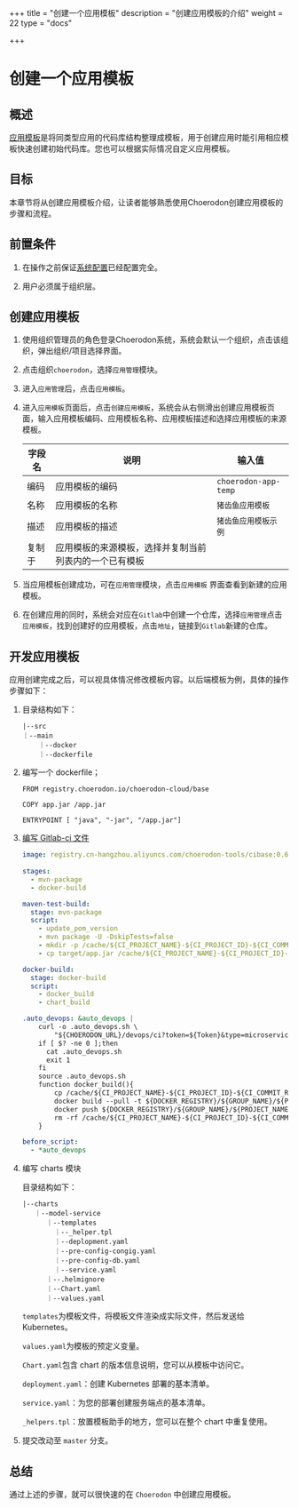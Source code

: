 +++
title = "创建一个应用模板"
description = "创建应用模板的介绍"
weight = 22
type = "docs"

+++

# 创建一个应用模板

## 概述

[应用模板](../../user-guide/application-management/application-template/)是将同类型应用的代码库结构整理成模板，用于创建应用时能引用相应模板快速创建初始代码库。您也可以根据实际情况自定义应用模板。

## 目标

本章节将从创建应用模板介绍，让读者能够熟悉使用Choerodon创建应用模板的步骤和流程。

## 前置条件

1. 在操作之前保证[系统配置](../../user-guide/system-configuration)已经配置完全。

1. 用户必须属于组织层。

## 创建应用模板

1. 使用组织管理员的角色登录Choerodon系统，系统会默认一个组织，点击该组织，弹出组织/项目选择界面。

1. 点击组织`choerodon`，选择`应用管理`模块。

1. 进入`应用管理`后，点击`应用模板`。

1. 进入`应用模板`页面后，点击`创建应用模板`，系统会从右侧滑出创建应用模板页面，输入应用模板编码、应用模板名称、应用模板描述和选择应用模板的来源模板。

    字段名 |说明| 输入值
    ---|---|--- 
    编码 | 应用模板的编码 | `choerodon-app-temp`
    名称 | 应用模板的名称 | `猪齿鱼应用模板`
    描述 | 应用模板的描述 | `猪齿鱼应用模板示例`
    复制于 | 应用模板的来源模板，选择并复制当前列表内的一个已有模板 | 
     
1. 当应用模板创建成功，可在`应用管理`模块，点击`应用模板` 界面查看到新建的应用模板。

1. 在创建应用的同时，系统会对应在`Gitlab`中创建一个仓库，选择`应用管理`点击`应用模板`，找到创建好的应用模板，点击`地址`，链接到`Gitlab`新建的仓库。
 
## 开发应用模板

应用创建完成之后，可以视具体情况修改模板内容。以后端模板为例，具体的操作步骤如下：

 1. 目录结构如下：

        |--src
        ｜--main 
            ｜--docker        
            ｜--dockerfile
 
 1. 编写一个 dockerfile；

    ```
    FROM registry.choerodon.io/choerodon-cloud/base

    COPY app.jar /app.jar

    ENTRYPOINT [ "java", "-jar", "/app.jar"] 
    ```

 1. [编写 Gitlab-ci 文件](https://docs.gitlab.com/ee/ci/)

    ```yaml
    image: registry.cn-hangzhou.aliyuncs.com/choerodon-tools/cibase:0.6.0
           
    stages:
      - mvn-package
      - docker-build
    
    maven-test-build:
      stage: mvn-package
      script:
        - update_pom_version
        - mvn package -U -DskipTests=false
        - mkdir -p /cache/${CI_PROJECT_NAME}-${CI_PROJECT_ID}-${CI_COMMIT_REF_NAME}-${CI_COMMIT_SHA} 
        - cp target/app.jar /cache/${CI_PROJECT_NAME}-${CI_PROJECT_ID}-${CI_COMMIT_REF_NAME}-${CI_COMMIT_SHA}/app.jar
    
    docker-build:
      stage: docker-build
      script:
        - docker_build
        - chart_build
    
    .auto_devops: &auto_devops |
        curl -o .auto_devops.sh \
            "${CHOERODON_URL}/devops/ci?token=${Token}&type=microservice"
        if [ $? -ne 0 ];then
          cat .auto_devops.sh
          exit 1
        fi
        source .auto_devops.sh
        function docker_build(){
            cp /cache/${CI_PROJECT_NAME}-${CI_PROJECT_ID}-${CI_COMMIT_REF_NAME}-${CI_COMMIT_SHA}/app.jar ${1:-"src/main/docker"}/app.jar || true
            docker build --pull -t ${DOCKER_REGISTRY}/${GROUP_NAME}/${PROJECT_NAME}:${CI_COMMIT_TAG} ${1:-"src/main/docker"}
            docker push ${DOCKER_REGISTRY}/${GROUP_NAME}/${PROJECT_NAME}:${CI_COMMIT_TAG}
            rm -rf /cache/${CI_PROJECT_NAME}-${CI_PROJECT_ID}-${CI_COMMIT_REF_NAME}-${CI_COMMIT_SHA}
        }
    
    before_script:
      - *auto_devops
    ```

 1. 编写 charts 模块
      
      目录结构如下：

        |--charts
           ｜--model-service    
              ｜--templates               
                ｜--_helper.tpl
                ｜--deplopment.yaml
                ｜--pre-config-congig.yaml
                ｜--pre-config-db.yaml
                ｜--service.yaml
              ｜--.helmignore
              ｜--Chart.yaml
              ｜--values.yaml  
      `templates`为模板文件，将模板文件渲染成实际文件，然后发送给 Kubernetes。
      
      `values.yaml`为模板的预定义变量。                      
      
      `Chart.yaml`包含 chart 的版本信息说明，您可以从模板中访问它。
      
      `deployment.yaml`：创建 Kubernetes 部署的基本清单。

      `service.yaml`：为您的部署创建服务端点的基本清单。

      `_helpers.tpl`：放置模板助手的地方，您可以在整个 chart 中重复使用。
      
 1. 提交改动至 `master` 分支。

## 总结

通过上述的步骤，就可以很快速的在 `Choerodon` 中创建应用模板。  